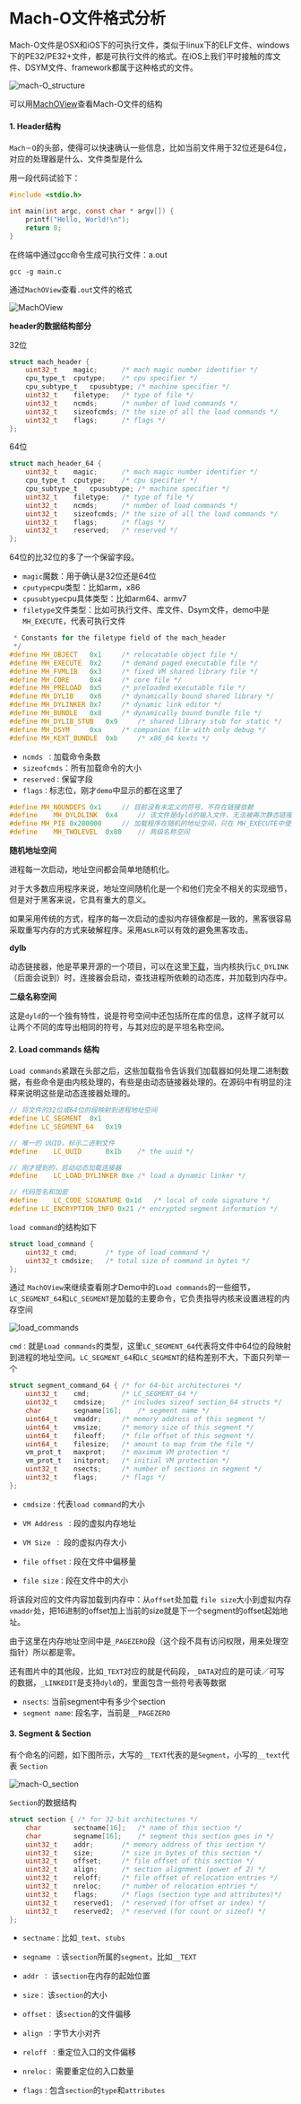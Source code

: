 # Mach-O文件格式分析

Mach-O文件是OSX和iOS下的可执行文件，类似于linux下的ELF文件、windows下的PE32/PE32+文件，都是可执行文件的格式。在iOS上我们平时接触的库文件、DSYM文件、framework都属于这种格式的文件。

![mach-O_structure](./img/mach-O_structure.png)

可以用[MachOView](https://sourceforge.net/projects/machoview/)查看Mach-O文件的结构

#### 1. Header结构

`Mach－O`的头部，使得可以快速确认一些信息，比如当前文件用于32位还是64位，对应的处理器是什么、文件类型是什么

用一段代码试验下：

```objective-c
#include <stdio.h>

int main(int argc, const char * argv[]) {
    printf("Hello, World!\n");
    return 0;
}
```

在终端中通过gcc命令生成可执行文件：a.out

```shell
gcc -g main.c
```

通过`MachOView`查看`.out`文件的格式

![MachOView](./img/MachOView.jpg)

**header的数据结构部分**

32位

```c
struct mach_header {
    uint32_t    magic;      /* mach magic number identifier */
    cpu_type_t  cputype;    /* cpu specifier */
    cpu_subtype_t   cpusubtype; /* machine specifier */
    uint32_t    filetype;   /* type of file */
    uint32_t    ncmds;      /* number of load commands */
    uint32_t    sizeofcmds; /* the size of all the load commands */
    uint32_t    flags;      /* flags */
};
```

64位

```c
struct mach_header_64 {
    uint32_t    magic;      /* mach magic number identifier */
    cpu_type_t  cputype;    /* cpu specifier */
    cpu_subtype_t   cpusubtype; /* machine specifier */
    uint32_t    filetype;   /* type of file */
    uint32_t    ncmds;      /* number of load commands */
    uint32_t    sizeofcmds; /* the size of all the load commands */
    uint32_t    flags;      /* flags */
    uint32_t    reserved;   /* reserved */
};
```

64位的比32位的多了一个保留字段。

- `magic`魔数：用于确认是32位还是64位
- `cputype`cpu类型：比如arm，x86
- `cpusubtype`cpu具体类型：比如arm64、armv7
- `filetype`文件类型：比如可执行文件、库文件、Dsym文件，demo中是`MH_EXECUTE`，代表可执行文件

```c
 * Constants for the filetype field of the mach_header
 */
#define MH_OBJECT   0x1     /* relocatable object file */
#define MH_EXECUTE  0x2     /* demand paged executable file */
#define MH_FVMLIB   0x3     /* fixed VM shared library file */
#define MH_CORE     0x4     /* core file */
#define MH_PRELOAD  0x5     /* preloaded executable file */
#define MH_DYLIB    0x6     /* dynamically bound shared library */
#define MH_DYLINKER 0x7     /* dynamic link editor */
#define MH_BUNDLE   0x8     /* dynamically bound bundle file */
#define MH_DYLIB_STUB   0x9     /* shared library stub for static */
#define MH_DSYM     0xa     /* companion file with only debug */
#define MH_KEXT_BUNDLE  0xb     /* x86_64 kexts */
```

- `ncmds ：`加载命令条数
- `sizeofcmds`：所有加载命令的大小
- `reserved：`保留字段
- `flags：`标志位，刚才`demo`中显示的都在这里了

```c
#define MH_NOUNDEFS 0x1     // 目前没有未定义的符号，不存在链接依赖
#define    MH_DYLDLINK  0x4     // 该文件是dyld的输入文件，无法被再次静态链接
#define MH_PIE 0x200000     // 加载程序在随机的地址空间，只在 MH_EXECUTE中使用
#define    MH_TWOLEVEL  0x80    // 两级名称空间
```

**随机地址空间**

进程每一次启动，地址空间都会简单地随机化。

对于大多数应用程序来说，地址空间随机化是一个和他们完全不相关的实现细节，但是对于黑客来说，它具有重大的意义。

如果采用传统的方式，程序的每一次启动的虚拟内存镜像都是一致的，黑客很容易采取重写内存的方式来破解程序。采用`ASLR`可以有效的避免黑客攻击。

**dylb**

动态链接器，他是苹果开源的一个项目，可以在这里[下载](http://opensource.apple.com/tarballs/dyld/dyld-360.18.tar.gz)，当内核执行`LC_DYLINK`（后面会说到）时，连接器会启动，查找进程所依赖的动态库，并加载到内存中。

**二级名称空间**

这是`dyld`的一个独有特性，说是符号空间中还包括所在库的信息，这样子就可以让两个不同的库导出相同的符号，与其对应的是平坦名称空间。

#### 2. Load commands 结构

`Load commands`紧跟在头部之后，这些加载指令告诉我们加载器如何处理二进制数据，有些命令是由内核处理的，有些是由动态链接器处理的。在源码中有明显的注释来说明这些是动态连接器处理的。

```c
// 将文件的32位或64位的段映射到进程地址空间
#define LC_SEGMENT  0x1 
#define LC_SEGMENT_64   0x19    

// 唯一的 UUID，标示二进制文件
#define    LC_UUID      0x1b    /* the uuid */

// 刚才提到的，启动动态加载连接器
#define    LC_LOAD_DYLINKER 0xe /* load a dynamic linker */

// 代码签名和加密
#define    LC_CODE_SIGNATURE 0x1d   /* local of code signature */
#define LC_ENCRYPTION_INFO 0x21 /* encrypted segment information */
```

`load command`的结构如下

```c
struct load_command {
    uint32_t cmd;       /* type of load command */
    uint32_t cmdsize;   /* total size of command in bytes */
};
```

通过 `MachOView`来继续查看刚才Demo中的`Load commands`的一些细节，`LC_SEGMENT_64`和`LC_SEGMENT`是加载的主要命令，它负责指导内核来设置进程的内存空间

![load_commands](./img/load_commands.jpg)

`cmd：`就是`Load commands`的类型，这里`LC_SEGMENT_64`代表将文件中64位的段映射到进程的地址空间。`LC_SEGMENT_64`和`LC_SEGMENT`的结构差别不大，下面只列举一个

```c
struct segment_command_64 { /* for 64-bit architectures */
    uint32_t    cmd;        /* LC_SEGMENT_64 */
    uint32_t    cmdsize;    /* includes sizeof section_64 structs */
    char        segname[16];    /* segment name */
    uint64_t    vmaddr;     /* memory address of this segment */
    uint64_t    vmsize;     /* memory size of this segment */
    uint64_t    fileoff;    /* file offset of this segment */
    uint64_t    filesize;   /* amount to map from the file */
    vm_prot_t   maxprot;    /* maximum VM protection */
    vm_prot_t   initprot;   /* initial VM protection */
    uint32_t    nsects;     /* number of sections in segment */
    uint32_t    flags;      /* flags */
};
```

- `cmdsize：`代表`load command`的大小

- `VM Address ：`段的虚拟内存地址

- `VM Size ：` 段的虚拟内存大小

- `file offset：`段在文件中偏移量

- `file size：`段在文件中的大小

将该段对应的文件内容加载到内存中：从`offset`处加载 `file size`大小到虚拟内存 `vmaddr`处，把16进制的offset加上当前的size就是下一个segment的offset起始地址。

由于这里在内存地址空间中是`_PAGEZERO`段（这个段不具有访问权限，用来处理空指针）所以都是零。

还有图片中的其他段，比如`_TEXT`对应的就是代码段，`_DATA`对应的是可读／可写的数据，`_LINKEDIT`是支持`dyld`的，里面包含一些符号表等数据

- `nsects`: 当前segment中有多少个section
- `segment name`: 段名字，当前是`__PAGEZERO`

#### 3. Segment & Section

有个命名的问题，如下图所示，大写的`__TEXT`代表的是`Segment`，小写的`__text`代表 `Section`

![mach-O_section](./img/mach-O_section.jpg)

`Section`的数据结构

```c
struct section { /* for 32-bit architectures */
    char        sectname[16];   /* name of this section */
    char        segname[16];    /* segment this section goes in */
    uint32_t    addr;       /* memory address of this section */
    uint32_t    size;       /* size in bytes of this section */
    uint32_t    offset;     /* file offset of this section */
    uint32_t    align;      /* section alignment (power of 2) */
    uint32_t    reloff;     /* file offset of relocation entries */
    uint32_t    nreloc;     /* number of relocation entries */
    uint32_t    flags;      /* flags (section type and attributes)*/
    uint32_t    reserved1;  /* reserved (for offset or index) */
    uint32_t    reserved2;  /* reserved (for count or sizeof) */
};
```


- `sectname：`比如`_text`、`stubs`

- `segname ：`该`section`所属的`segment`，比如`__TEXT`

- `addr ：` 该`section`在内存的起始位置

- `size：` 该`section`的大小

- `offset：` 该`section`的文件偏移

- `align ：`字节大小对齐

- `reloff ：`重定位入口的文件偏移

- `nreloc：` 需要重定位的入口数量

- `flags：`包含`section`的`type`和`attributes`
